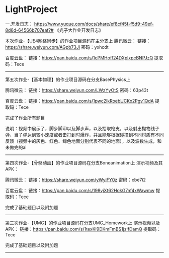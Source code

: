 # LightProject
一.开发日志：
https://www.yuque.com/docs/share/ef8cf45f-f5d9-49ef-8d6d-64566b707eaf?# 《光子大作业开发日志》


本次作业-【UE4网络同步】的作业项目源码在主分支上
腾讯微云：
链接：https://share.weiyun.com/AGpb73Ji 密码：yxhcdt

百度云盘：
链接：https://pan.baidu.com/s/1cPMHoff24DXplxpcBNPJzQ 
提取码：Tece




--------------------------------------------------------------------------------------------------------------
第五次作业-【基本物理】的作业项目源码在分支BasePhysics上

腾讯微云：
链接：https://share.weiyun.com/LWzYyOtS 密码：63p43t

百度云盘：
链接：https://pan.baidu.com/s/1pwc2lkRoebUCKx2Pgv1QdA 
提取码：Tece

完成了作业所有题目

说明：视频中展示了，脚步脚印以及脚步声，以及拾取枪支，以及射出抛物线子弹，当子弹达到较小速度或者击打到时爆炸，并且能够根据碰撞到不同材质有不同反馈（视频中的灰色、红色、绿色地面分别代表不同的地面），以及波数生成，和未做完的ai

--------------------------------------------------------------------------------------------------------------
第四次作业-【骨骼动画】的作业项目源码在分支Boneanimation上
演示视频及其APK：

腾讯微云：
链接：https://share.weiyun.com/yWyiFY0z 密码：cbe7i2

百度云盘：
链接：https://pan.baidu.com/s/198vjXt62HokG7nf4xWawmw 
提取码：Tece

完成了基础题目以及附加题

--------------------------------------------------------------------------------------------------------------


第三次作业-【UMG】的作业项目源码在分支UMG_Homework上
演示视频以及APK：
链接：https://pan.baidu.com/s/1texKI9DKmFmBS1jzlfDamQ 
提取码：Tece

完成了基础题目以及附加题

--------------------------------------------------------------------------------------------------------------

